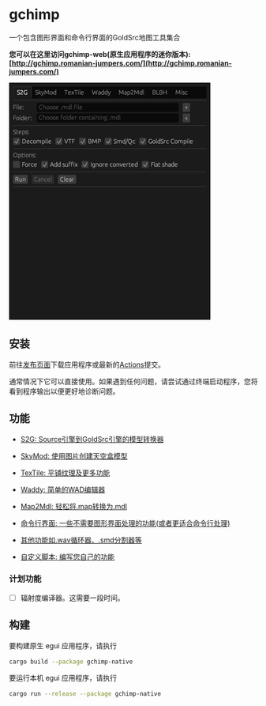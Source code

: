 # gchimp

一个包含图形界面和命令行界面的GoldSrc地图工具集合

**您可以在这里访问gchimp-web(原生应用程序的迷你版本):[http://gchimp.romanian-jumpers.com/](http://gchimp.romanian-jumpers.com/)**

![default](./docs/gchimp.gif)

## 安装

前往[发布页面](https://github.com/khanghugo/gchimp/releases)下载应用程序或最新的[Actions](https://github.com/khanghugo/gchimp/actions)提交。

通常情况下它可以直接使用。如果遇到任何问题，请尝试通过终端启动程序，您将看到程序输出以便更好地诊断问题。

## 功能

- [S2G: Source引擎到GoldSrc引擎的模型转换器](https://github.com/khanghugo/gchimp/wiki/S2G)

- [SkyMod: 使用图片创建天空盒模型](https://github.com/khanghugo/gchimp/wiki/SkyMod)

- [TexTile: 平铺纹理及更多功能](https://github.com/khanghugo/gchimp/wiki/TexTile)

- [Waddy: 简单的WAD编辑器](https://github.com/khanghugo/gchimp/wiki/Waddy)

- [Map2Mdl: 轻松将.map转换为.mdl](https://github.com/khanghugo/gchimp/wiki/Map2Mdl)

- [命令行界面: 一些不需要图形界面处理的功能(或者更适合命令行处理)](https://github.com/khanghugo/gchimp/wiki/Command%E2%80%90line-interface)

- [其他功能如.wav循环器、.smd分割器等](https://github.com/khanghugo/gchimp/wiki/Misc)

- [自定义脚本: 编写您自己的功能](https://github.com/khanghugo/gchimp/wiki/Custom-Scripting)

### 计划功能

- [ ] 辐射度编译器。这需要一段时间。

## 构建

要构建原生 egui 应用程序，请执行

```sh
cargo build --package gchimp-native
```

要运行本机 egui 应用程序，请执行

```sh
cargo run --release --package gchimp-native
```